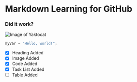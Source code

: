# Markdown Learning for GitHub
### Did it work?

![Image of Yaktocat](https://octodex.github.com/images/yaktocat.png)

``` python
myVar = "Hello, world!";
```

- [x] Heading Added
- [x] Image Added
- [x] Code Added
- [x] Task List Added
- [ ] Table Added 
